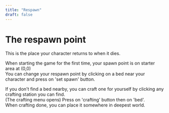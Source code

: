 ```yaml
---
title: "Respawn"
draft: false
---
```

# The respawn point

This is the place your character returns to when it dies.

When starting the game for the first time, your spawn point is on starter area at (0,0)  
You can change your respawn point by clicking on a bed near your character and press on 'set spawn' button.  

If you don't find a bed nearby, you can craft one for yourself by clicking any crafting station you can find.  
(The crafting menu opens) Press on 'crafting' button then on 'bed'.  
When crafting done, you can place it somewhere in deepest world.
